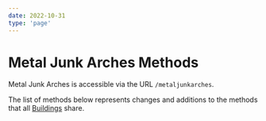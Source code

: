 ```yaml
---
date: 2022-10-31
type: 'page'
---
```


# Metal Junk Arches Methods

Metal Junk Arches is accessible via the URL `/metaljunkarches`.

The list of methods below represents changes and additions to the methods that all [Buildings](/api/Buildings) share.
